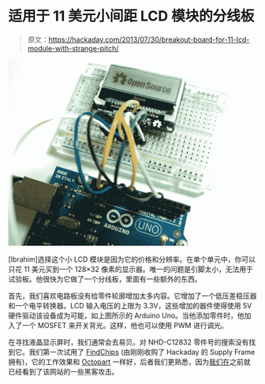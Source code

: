 # 适用于 11 美元小间距 LCD 模块的分线板

> 原文：<https://hackaday.com/2013/07/30/breakout-board-for-11-lcd-module-with-strange-pitch/>

![breakout-for-strange-pitch-LCD-screen](img/a6fba4a9d60fd9d961ed53bcfe9cfae7.png)

[Ibrahim]选择这个小 LCD 模块是因为它的价格和分辨率。在单个单元中，你可以只花 11 美元买到一个 128×32 像素的显示器。唯一的问题是引脚太小，无法用于试验板。他很快为它做了一个分线板，里面有一些额外的东西。

首先，我们喜欢电路板没有给零件轮廓增加太多内容。它增加了一个低压差稳压器和一个电平转换器。LCD 输入电压的上限为 3.3V，这些增加的器件使得使用 5V 硬件驱动该设备成为可能，如上图所示的 Arduino Uno。当他添加零件时，他加入了一个 MOSFET 来开关背光。这样，他也可以使用 PWM 进行调光。

在寻找液晶显示屏时，我们通常会去易贝。对 NHD-C12832 零件号的搜索没有找到它。我们第一次试用了 [FindChips](http://www.findchips.com/avail?part=NHD-C12832) (由刚刚收购了 Hackaday 的 Supply Frame 拥有)，它的工作效果和 [Octopart](http://octopart.com/partsearch#search/requestData&q=NHD-C12832) 一样好，后者我们更熟悉，因为[我们在](http://hackaday.com/2012/07/06/data-mining-and-saving-money-with-octoparts-historical-pricing/)之前就已经看到了该网站的一些黑客攻击。